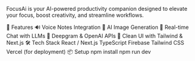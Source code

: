 FocusAi is your AI-powered productivity companion designed to elevate your focus, boost creativity, and streamline workflows.

🚀 Features
🔊 Voice Notes Integration
🎨 AI Image Generation
💬 Real-time Chat with LLMs
🧠 Deepgram & OpenAI APIs
🎯 Clean UI with Tailwind & Next.js
🛠️ Tech Stack
React / Next.js
TypeScript
Firebase
Tailwind CSS
Vercel (for deployment)
📦 Setup
npm install
npm run dev

